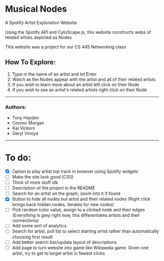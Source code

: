 # Musical Nodes
A Spotify Artist Exploration Website

Using the Spotify API and CytoScape.js,
this website constructs webs of related artists
depicted as Nodes

This website was a project for our CS 445 Networking class

## How To Explore:
1. Type in the name of an artist and hit Enter
2. Watch as the Nodes appear with the artist and all of their related artists
3. If you wish to learn more about an artist left click on their Node
4. If you wish to see an artist's related artists right click on their Node
______________________________________________

### Authors:
* Tony Hayden
* Connor Morgan
* Kai Vickers
* Geryl Vinoya
______________________________________________

# To do:

- [x] Option to play artist top track in browser using Spotify widgets
- [ ] Make the site look good (CSS)
- [ ] Think of more stuff idk
- [ ] Description of the project in the README
- [ ] Search for an artist on the graph, zoom into it if found
- [x] Button to hide all nodes but artist and their related nodes (Right click brings back hidden nodes, iterates for new nodes)
- [ ] Pick random color value, assign to a clicked node and their edges (Everything is grey right now, this differentiates artists and their connections)
- [ ] Add some sort of analytics
- [ ] Search for artist, pull list to select starting artist rather than automatically choosing first result
- [ ] Add better search bar/update layout of descriptions
- [ ] Add page to turn website into game like Wikipedia game. Given one artist, try to get to target artist in fewest clicks
